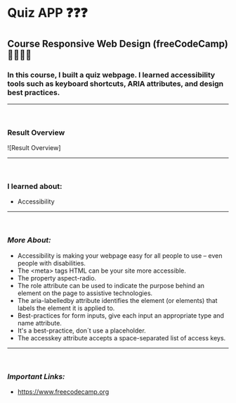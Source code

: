 # **Quiz APP** ❓❓❓

## **Course Responsive Web Design (freeCodeCamp)** 🧑🏻‍🚀🚀

### In this course, I built a quiz webpage. I learned accessibility tools such as keyboard shortcuts, ARIA attributes, and design best practices.

---

<br>

### **Result Overview**

![Result Overview]

---

<br>

### **I learned about:**

- Accessibility

---

<br>

### _More About:_

- Accessibility is making your webpage easy for all people to use – even people with disabilities.
- The \<meta> tags HTML can be your site more accessible.
- The property aspect-radio.
- The role attribute can be used to indicate the purpose behind an element on the page to assistive technologies.
- The aria-labelledby attribute identifies the element (or elements) that labels the element it is applied to.
- Best-practices for form inputs, give each input an appropriate type and name attribute.
- It's a best-practice, don´t use a placeholder.
- The accesskey attribute accepts a space-separated list of access keys.

---

<br>

### _Important Links:_

- https://www.freecodecamp.org
